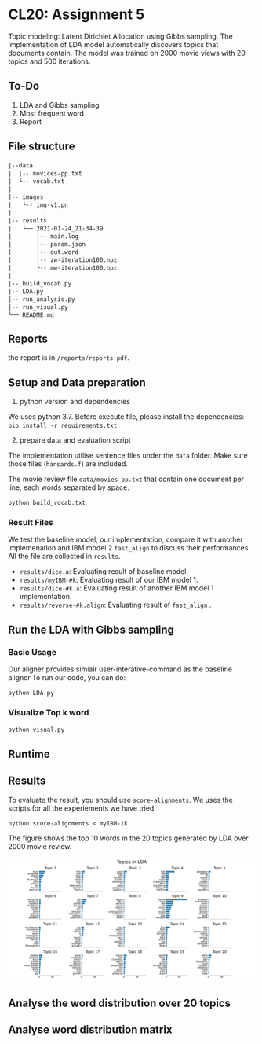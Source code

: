 # CL20: Assignment 5

Topic modeling: Latent Dirichlet Allocation using Gibbs sampling. The Implementation of LDA model 
automatically discovers topics that documents contain. The model was trained on 2000 movie views with 20 topics and 500 iterations.


## To-Do
1. LDA and Gibbs sampling
2. Most frequent word
3. Report 

## File structure 

```
|--data
|  |-- movices-pp.txt
|  └-- vocab.txt
|
|-- images
|   └-- img-v1.pn
|
|-- results
|   └── 2021-01-24_21-34-39
|       |-- main.log
|       |-- param.json
|       |-- out.word
|       |-- zw-iteration100.npz
|       └-- mw-iteration100.npz
|
|-- build_vocab.py
|-- LDA.py
|-- run_analysis.py
|-- run_visual.py
└── README.md
```



## Reports

the report is in `/reports/reports.pdf`.

## Setup and Data preparation

1. python version and dependencies 

We uses python 3.7. Before execute file, please install the dependencies:
`pip install -r requirements.txt`

2. prepare data and evaluation script

The implementation utilise sentence files under the `data` folder. 
Make sure those files (`hansards.f`) are included.

The movie review file `data/movies-pp.txt` that contain one document per line, each words separated by space.

```
python build_vocab.txt
```


### Result Files 

We test the baseline model, our implementation, compare it with another implemenation and IBM model 2 `fast_align` to discuss their performances.
All the file are collected in `results`.

* `results/dice.a`: Evaluating result of baseline model.
* `results/myIBM-#k`: Evaluating result of our IBM model 1.
* `results/dice-#k.a`: Evaluating result of another IBM model 1 implementation. 
* `results/reverse-#k.align`: Evaluating result of `fast_align` .

## Run the LDA with Gibbs sampling

### Basic Usage

Our aligner provides simialr user-interative-command as the baseline aligner
To run our code, you can do: 

```
python LDA.py 
```

### Visualize Top k word



```
python visual.py
```

## Runtime

## Results

To evaluate the result, you should use `score-alignments`. We uses the scripts for all the experiements we have tried.

```
python score-alignments < myIBM-1k
```

The figure shows the top 10 words in the 20 topics generated by LDA over 2000 movie review.

![alt text](./images/img-v1.png)


## Analyse the word distribution over 20 topics 

## Analyse word distribution matrix



